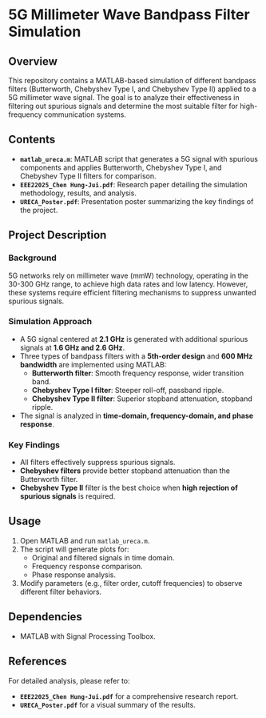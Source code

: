 # 5G Millimeter Wave Bandpass Filter Simulation

## Overview
This repository contains a MATLAB-based simulation of different bandpass filters (Butterworth, Chebyshev Type I, and Chebyshev Type II) applied to a 5G millimeter wave signal. The goal is to analyze their effectiveness in filtering out spurious signals and determine the most suitable filter for high-frequency communication systems.

## Contents
- **`matlab_ureca.m`**: MATLAB script that generates a 5G signal with spurious components and applies Butterworth, Chebyshev Type I, and Chebyshev Type II filters for comparison.
- **`EEE22025_Chen Hung-Jui.pdf`**: Research paper detailing the simulation methodology, results, and analysis.
- **`URECA_Poster.pdf`**: Presentation poster summarizing the key findings of the project.

## Project Description
### Background
5G networks rely on millimeter wave (mmW) technology, operating in the 30-300 GHz range, to achieve high data rates and low latency. However, these systems require efficient filtering mechanisms to suppress unwanted spurious signals.

### Simulation Approach
- A 5G signal centered at **2.1 GHz** is generated with additional spurious signals at **1.6 GHz and 2.6 GHz**.
- Three types of bandpass filters with a **5th-order design** and **600 MHz bandwidth** are implemented using MATLAB:
  - **Butterworth filter**: Smooth frequency response, wider transition band.
  - **Chebyshev Type I filter**: Steeper roll-off, passband ripple.
  - **Chebyshev Type II filter**: Superior stopband attenuation, stopband ripple.
- The signal is analyzed in **time-domain, frequency-domain, and phase response**.

### Key Findings
- All filters effectively suppress spurious signals.
- **Chebyshev filters** provide better stopband attenuation than the Butterworth filter.
- **Chebyshev Type II** filter is the best choice when **high rejection of spurious signals** is required.

## Usage
1. Open MATLAB and run `matlab_ureca.m`.
2. The script will generate plots for:
   - Original and filtered signals in time domain.
   - Frequency response comparison.
   - Phase response analysis.
3. Modify parameters (e.g., filter order, cutoff frequencies) to observe different filter behaviors.

## Dependencies
- MATLAB with Signal Processing Toolbox.

## References
For detailed analysis, please refer to:
- **`EEE22025_Chen Hung-Jui.pdf`** for a comprehensive research report.
- **`URECA_Poster.pdf`** for a visual summary of the results.
